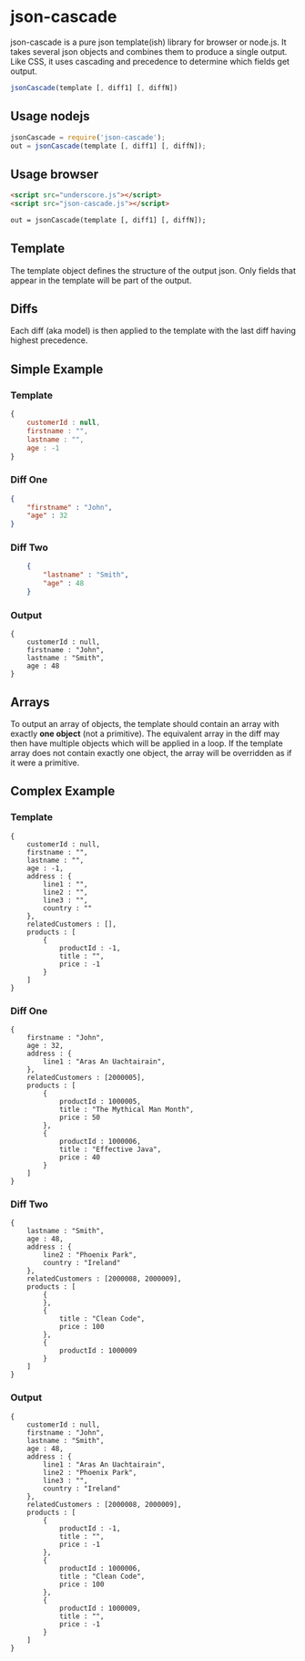 # json-cascade

json-cascade is a pure json template(ish) library for browser or node.js. It takes several json objects and combines them to produce a single output. Like CSS, it uses cascading and precedence to determine which fields get output.

```javascript
jsonCascade(template [, diff1] [, diffN])
```

## Usage nodejs
```javascript
jsonCascade = require('json-cascade');
out = jsonCascade(template [, diff1] [, diffN]);
```

## Usage browser
```html
<script src="underscore.js"></script>
<script src="json-cascade.js"></script>

out = jsonCascade(template [, diff1] [, diffN]);
```

## Template
The template object defines the structure of the output json. Only fields that appear in the template will be part of the output.

## Diffs
Each diff (aka model) is then applied to the template with the last diff having highest precedence.


## Simple Example

### Template
```javascript
{
	customerId : null,
	firstname : "",
	lastname : "",
	age : -1
}
```

### Diff One
```json
{
	"firstname" : "John",
	"age" : 32
}
```


### Diff Two
```json
	{
		"lastname" : "Smith",
		"age" : 48
	}
```

### Output
	{
		customerId : null,
		firstname : "John",
		lastname : "Smith",
		age : 48
	}

## Arrays
To output an array of objects, the template should contain an array with exactly **one object** (not a primitive). The equivalent array in the diff may then have multiple objects which will be applied in a loop. If the template array does not contain exactly one object, the array will be overridden as if it were a primitive.



## Complex Example

### Template
	{
		customerId : null,
		firstname : "",
		lastname : "",
		age : -1,
		address : {
			line1 : "",
			line2 : "",
			line3 : "",
			country : ""
		},
		relatedCustomers : [],
		products : [
			{
				productId : -1,
				title : "",
				price : -1
			}
		]
	}

### Diff One

	{
		firstname : "John",
		age : 32,
		address : {
			line1 : "Aras An Uachtairain",
		},
		relatedCustomers : [2000005],
		products : [
			{
				productId : 1000005,
				title : "The Mythical Man Month",
				price : 50
			},
			{
				productId : 1000006,
				title : "Effective Java",
				price : 40
			}
		]
	}


### Diff Two
	{
		lastname : "Smith",
		age : 48,
		address : {
			line2 : "Phoenix Park",
			country : "Ireland"
		},
		relatedCustomers : [2000008, 2000009],
		products : [
			{
			},
			{
				title : "Clean Code",
				price : 100
			},
			{
				productId : 1000009
			}
		]
	}


### Output
	{
		customerId : null,
		firstname : "John",
		lastname : "Smith",
		age : 48,
		address : {
			line1 : "Aras An Uachtairain",
			line2 : "Phoenix Park",
			line3 : "",
			country : "Ireland"
		},
		relatedCustomers : [2000008, 2000009],
		products : [
			{
				productId : -1,
				title : "",
				price : -1
			},
			{
				productId : 1000006,
				title : "Clean Code",
				price : 100
			},
			{
				productId : 1000009,
				title : "",
				price : -1
			}
		]
	}
